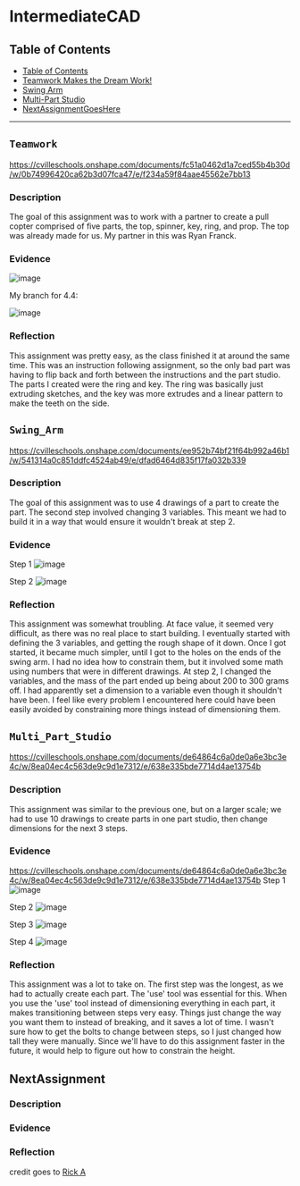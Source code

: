 # IntermediateCAD
## Table of Contents
* [Table of Contents](#Table_of_Contents)
* [Teamwork Makes the Dream Work!](#Teamwork)
* [Swing Arm](#Swing_Arm)
* [Multi-Part Studio](#Multi_Part_Studio)
* [NextAssignmentGoesHere](#NextAssignment)
---

## `Teamwork`
https://cvilleschools.onshape.com/documents/fc51a0462d1a7ced55b4b30d/w/0b74996420ca62b3d07fca47/e/f234a59f84aae45562e7bb13

### Description
The goal of this assignment was to work with a partner to create a pull copter comprised of five parts, the top, spinner, key, ring, and prop. The top was already made for us.
My partner in this was Ryan Franck.

### Evidence

![image](https://user-images.githubusercontent.com/112961338/197209718-83789c10-2f35-4706-98dd-213be9917455.png)

My branch for 4.4:

![image](https://user-images.githubusercontent.com/112961338/197540135-6c9285e1-2365-4d27-ad80-9243a21e65e4.png)


### Reflection
This assignment was pretty easy, as the class finished it at around the same time. This was an instruction following assignment, so the only bad part was having to flip back and forth between the instructions and the part studio. The parts I created were the ring and key. The ring was basically just extruding sketches, and the key was more extrudes and a linear pattern to make the teeth on the side.

## `Swing_Arm`
https://cvilleschools.onshape.com/documents/ee952b74bf21f64b992a46b1/w/541314a0c851ddfc4524ab49/e/dfad6464d835f17fa032b339

### Description
The goal of this assignment was to use 4 drawings of a part to create the part. The second step involved changing 3 variables. This meant we had to build it in a way that would ensure it wouldn't break at step 2.

### Evidence
Step 1
![image](https://user-images.githubusercontent.com/112961338/197531444-6a0787c3-8296-48d4-b177-1d8d761cf3a6.png)


Step 2
![image](https://user-images.githubusercontent.com/112961338/197531505-3f9b8089-c328-4d09-b739-b24791e89d8a.png)

### Reflection
This assignment was somewhat troubling. At face value, it seemed very difficult, as there was no real place to start building. I eventually started with defining the 3 variables, and getting the rough shape of it down. Once I got started, it became much simpler, until I got to the holes on the ends of the swing arm. I had no idea how to constrain them, but it involved some math using numbers that were in different drawings. At step 2, I changed the variables, and the mass of the part ended up being about 200 to 300 grams off. I had apparently set a dimension to a variable even though it shouldn't have been. I feel like every problem I encountered here could have been easily avoided by constraining more things instead of dimensioning them.

## `Multi_Part_Studio`
https://cvilleschools.onshape.com/documents/de64864c6a0de0a6e3bc3e4c/w/8ea04ec4c563de9c9d1e7312/e/638e335bde7714d4ae13754b

### Description
This assignment was similar to the previous one, but on a larger scale; we had to use 10 drawings to create parts in one part studio, then change dimensions for the next 3 steps.

### Evidence
https://cvilleschools.onshape.com/documents/de64864c6a0de0a6e3bc3e4c/w/8ea04ec4c563de9c9d1e7312/e/638e335bde7714d4ae13754b
Step 1
![image](https://user-images.githubusercontent.com/112961338/197533959-dad31c35-e184-4f42-a78e-8dbe9c1385f1.png)

Step 2
![image](https://user-images.githubusercontent.com/112961338/197533995-4e106c30-ab51-4f19-a363-2beb1c4af543.png)

Step 3
![image](https://user-images.githubusercontent.com/112961338/197534034-151fe5a8-5986-4ee4-bcbe-0e1e40546f1a.png)

Step 4
![image](https://user-images.githubusercontent.com/112961338/197534053-b219dd30-fbea-4698-80dd-c1171cd107a0.png)

### Reflection
This assignment was a lot to take on. The first step was the longest, as we had to actually create each part. The 'use' tool was essential for this. When you use the 'use' tool instead of dimensioning everything in each part, it makes transitioning between steps very easy. Things just change the way you want them to instead of breaking, and it saves a lot of time. I wasn't sure how to get the bolts to change between steps, so I just changed how tall they were manually. Since we'll have to do this assignment faster in the future, it would help to figure out how to constrain the height. 




## NextAssignment

### Description

### Evidence


### Reflection
credit goes to [Rick A](https://www.youtube.com/watch?v=dQw4w9WgXcQ&scrlybrkr=8931d0bc)
